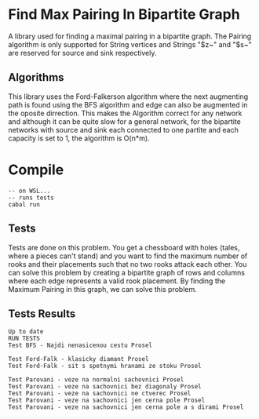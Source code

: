 # Find Max Pairing In Bipartite Graph

A library used for finding a maximal pairing in a bipartite graph. The Pairing algorithm is only supported for String vertices and Strings "$z~" and "$s~" are reserved for source and sink respectively.

## Algorithms

This library uses the Ford-Falkerson algorithm where the next augmenting path is found using the BFS algorithm and edge can also be augmented in the oposite dirrection. This makes the Algorithm correct for any network and although it can be quite slow for a general network, for the bipartite networks with source and sink each connected to one partite and each capacity is set to 1, the algorithm is O(n\*m).

# Compile

```
-- on WSL...
-- runs tests
cabal run
```

## Tests

Tests are done on this problem. You get a chessboard with holes (tales, where a pieces can't stand) and you want to find the maximum number of rooks and their placements such that no two rooks attack each other. You can solve this problem by creating a bipartite graph of rows and columns where each edge represents a valid rook placement. By finding the Maximum Pairing in this graph, we can solve this problem.

## Tests Results

```
Up to date
RUN TESTS
Test BFS - Najdi nenasicenou cestu Prosel

Test Ford-Falk - klasicky diamant Prosel
Test Ford-Falk - sit s spetnymi hranami ze stoku Prosel

Test Parovani - veze na normalni sachovnici Prosel
Test Parovani - veze na sachovnici bez diagonaly Prosel
Test Parovani - veze na sachovnici ne ctverec Prosel
Test Parovani - veze na sachovnici jen cerna pole Prosel
Test Parovani - veze na sachovnici jen cerna pole a s dirami Prosel
```
